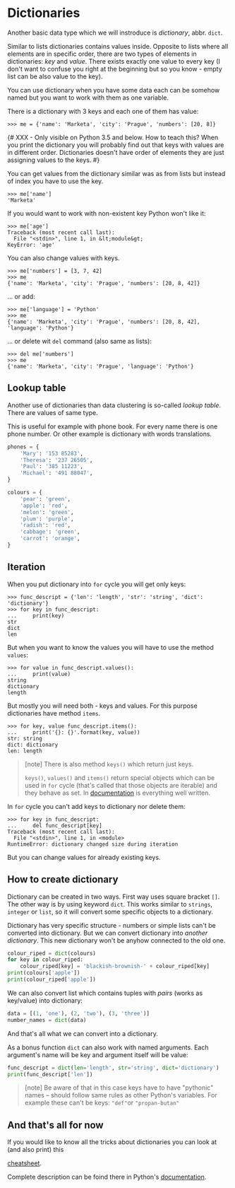 # Dictionaries

Another basic data type which we will instroduce is
*dictionary*, abbr. `dict`.

Similar to lists dictionaries contains values inside.
Opposite to lists where all elements are in specific order, there are two types
of elements in dictionaries: *key* and *value*. There exists
exactly one value to every key (I don't want to confuse you right at the beginning
but so you know - empty list can be also value to the key).

You can use dictionary when you have some data each can be somehow named but you want 
to work with them as one variable.

There is a dictionary with 3 keys and each one of them has value:

```pycon
>>> me = {'name': 'Marketa', 'city': 'Prague', 'numbers': [20, 8]}
```

{# XXX - Only visible on Python 3.5 and below. How to teach this?
When you print the dictionary you will probably find out
that keys with values are in different order.
Dictionaries doesn't have order of elements they are just 
assigning values to the keys.
#}

You can get values from the dictionary similar was as
from lists but instead of index you have to use the key. 

```pycon
>>> me['name']
'Marketa'
```

If you would want to work with non-existent key Python won't like it:

```pycon
>>> me['age']
Traceback (most recent call last):
  File "<stdin>", line 1, in &lt;module&gt;
KeyError: 'age'
```

You can also change values with keys.

```pycon
>>> me['numbers'] = [3, 7, 42]
>>> me
{'name': 'Marketa', 'city': 'Prague', 'numbers': [20, 8, 42]}
```

... or add:

```pycon
>>> me['language'] = 'Python'
>>> me
{'name': 'Marketa', 'city': 'Prague', 'numbers': [20, 8, 42], 'language': 'Python'}
```

... or delete wit `del` command (also same as lists):

```pycon
>>> del me['numbers']
>>> me
{'name': 'Marketa', 'city': 'Prague', 'language': 'Python'}
```

## Lookup table

Another use of dictionaries than data clustering is
so-called *lookup table*.
There are values of same type.

This is useful for example with phone book.
For every name there is one phone number.
Or other example is dictionary with words translations.


```python
phones = {
    'Mary': '153 85283',
    'Theresa': '237 26505',
    'Paul': '385 11223',
    'Michael': '491 88047',
}

colours = {
    'pear': 'green',
    'apple': 'red',
    'melon': 'green',
    'plum': 'purple',
    'radish': 'red',
    'cabbage': 'green',
    'carrot': 'orange',
}
```

## Iteration

When you put dictionary into `for` cycle you will get only keys:

```pycon
>>> func_descript = {'len': 'length', 'str': 'string', 'dict': 'dictionary'}
>>> for key in func_descript:
...     print(key)
str
dict
len
```

But when you want to know the values you will have to use the method `values`:

```pycon
>>> for value in func_descript.values():
...     print(value)
string
dictionary
length
```

But mostly you will need both - keys and values.
For this purpose dictionaries have method `items`. 

```pycon
>>> for key, value func_descript.items():
...     print('{}: {}'.format(key, value))
str: string
dict: dictionary
len: length
```

> [note]
> There is also method `keys()` which return just keys.
>
> `keys()`, `values()` and `items()` return special objects
> which can be used in `for` cycle (that's called that those objects are iterable)
> and they behave as set.
> In [documentation](https://docs.python.org/3.0/library/stdtypes.html#dictionary-view-objects)
> is everything well written.

In `for` cycle you can't add keys to dictionary nor delete them:

```pycon
>>> for key in func_descript:
...     del func_descript[key]
Traceback (most recent call last):
  File "<stdin>", line 1, in <module>
RuntimeError: dictionary changed size during iteration
```

But you can change values for already existing keys.


## How to create dictionary

Dictionary can be created in two ways.
First way uses square bracket `[]`.
The other way is by using keyword `dict`.
This works similar to `strings`, `integer` or `list`, so it will
convert some specific objects to a dictionary.

Dictionary has very specific structure -
numbers or simple lists can't be converted into dictionary.
But we can convert dictionary into *another dictionary*.
This new dictionary won't be anyhow connected to the
old one.

```python
colour_riped = dict(colours)
for key in colour_riped:
    colour_riped[key] = 'blackish-brownish-' + colour_riped[key]
print(colours['apple'])
print(colour_riped['apple'])
```

We can also convert list which contains tuples with *pairs* (works as key/value) 
into dictionary:

```python
data = [(1, 'one'), (2, 'two'), (3, 'three')]
number_names = dict(data)
```

And that's all what we can convert into a dictionary.

As a bonus function `dict` can also work with named arguments.
Each argument's name will be key and argument itself will be value:


```python
func_descript = dict(len='length', str='string', dict='dictionary')
print(func_descript['len'])
```

> [note]
> Be aware of that in this case keys have to have "pythonic" names – 
> should follow same rules as other Python's variables.
> For example these can't be keys: `"def"`or `"propan-butan"`


## And that's all for now

If you would like to know all the tricks
about dictionaries you can look at (and also print) this

[cheatsheet](https://github.com/ehmatthes/pcc/releases/download/v1.0.0/beginners_python_cheat_sheet_pcc_dictionaries.pdf).

Complete description can be foind there in
Python's [documentation](https://docs.python.org/3.0/library/stdtypes.html#mapping-types-dict).

